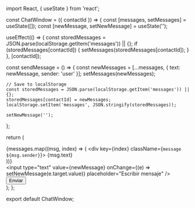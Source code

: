 import React, { useState } from 'react';

const ChatWindow = ({ contactId }) => {
  const [messages, setMessages] = useState([]);
  const [newMessage, setNewMessage] = useState('');

  useEffect(() => {
    const storedMessages = JSON.parse(localStorage.getItem('messages')) || {};
    if (storedMessages[contactId]) {
      setMessages(storedMessages[contactId]);
    }
  }, [contactId]);

  const sendMessage = () => {
    const newMessages = [...messages, { text: newMessage, sender: 'user' }];
    setMessages(newMessages);

    // Save to localStorage
    const storedMessages = JSON.parse(localStorage.getItem('messages')) || {};
    storedMessages[contactId] = newMessages;
    localStorage.setItem('messages', JSON.stringify(storedMessages));

    setNewMessage('');
  };

  return (
    <div className="chat-window">
      {messages.map((msg, index) => (
        <div key={index} className={`message ${msg.sender}`}>
          {msg.text}
        </div>
      ))}
      <div className="footer">
        <input
          type="text"
          value={newMessage}
          onChange={(e) => setNewMessage(e.target.value)}
          placeholder="Escribir mensaje"
        />
        <button onClick={sendMessage}>Enviar</button>
      </div>
    </div>
  );
};

export default ChatWindow;